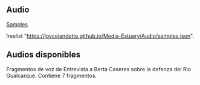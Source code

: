 ## Audio

[Samples](samples.json)

!reslist "https://joycejandette.github.io/Media-Estuary/Audio/samples.json".

## Audios disponibles

Fragmentos de voz de Entrevista a Berta Caseres sobre la defenza del Rio Gualcarque.
Contiene 7 fragmentos.
